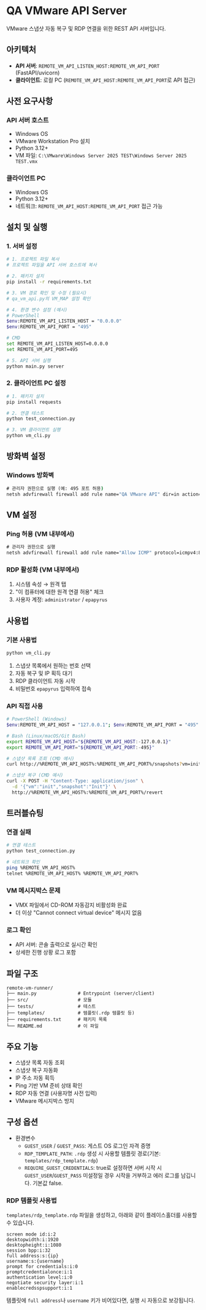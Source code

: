 # QA VMware API Server

VMware 스냅샷 자동 복구 및 RDP 연결을 위한 REST API 서버입니다.

## 아키텍처

- **API 서버**: `REMOTE_VM_API_LISTEN_HOST:REMOTE_VM_API_PORT` (FastAPI/uvicorn)
- **클라이언트**: 로컬 PC (`REMOTE_VM_API_HOST:REMOTE_VM_API_PORT`로 API 접근)

## 사전 요구사항

### API 서버 호스트
- Windows OS
- VMware Workstation Pro 설치
- Python 3.12+
- VM 파일: `C:\VMware\Windows Server 2025 TEST\Windows Server 2025 TEST.vmx`

### 클라이언트 PC
- Windows OS  
- Python 3.12+
- 네트워크: `REMOTE_VM_API_HOST:REMOTE_VM_API_PORT` 접근 가능

## 설치 및 실행

### 1. 서버 설정

```bash
# 1. 프로젝트 파일 복사
# 프로젝트 파일을 API 서버 호스트에 복사

# 2. 패키지 설치
pip install -r requirements.txt

# 3. VM 경로 확인 및 수정 (필요시)
# qa_vm_api.py의 VM_MAP 설정 확인

# 4. 환경 변수 설정 (예시)
# PowerShell
$env:REMOTE_VM_API_LISTEN_HOST = "0.0.0.0"
$env:REMOTE_VM_API_PORT = "495"

# CMD
set REMOTE_VM_API_LISTEN_HOST=0.0.0.0
set REMOTE_VM_API_PORT=495

# 5. API 서버 실행
python main.py server
```

### 2. 클라이언트 PC 설정

```bash
# 1. 패키지 설치
pip install requests

# 2. 연결 테스트
python test_connection.py

# 3. VM 클라이언트 실행
python vm_cli.py
```

## 방화벽 설정

### Windows 방화벽
```cmd
# 관리자 권한으로 실행 (예: 495 포트 허용)
netsh advfirewall firewall add rule name="QA VMware API" dir=in action=allow protocol=TCP localport=%REMOTE_VM_API_PORT%
```

## VM 설정

### Ping 허용 (VM 내부에서)
```cmd
# 관리자 권한으로 실행
netsh advfirewall firewall add rule name="Allow ICMP" protocol=icmpv4:8,any dir=in action=allow
```

### RDP 활성화 (VM 내부에서)
1. 시스템 속성 → 원격 탭
2. "이 컴퓨터에 대한 원격 연결 허용" 체크
3. 사용자 계정: `administrator` / `epapyrus`

## 사용법

### 기본 사용법
```bash
python vm_cli.py
```

1. 스냅샷 목록에서 원하는 번호 선택
2. 자동 복구 및 IP 획득 대기
3. RDP 클라이언트 자동 시작
4. 비밀번호 `epapyrus` 입력하여 접속

### API 직접 사용
```bash
# PowerShell (Windows)
$env:REMOTE_VM_API_HOST = "127.0.0.1"; $env:REMOTE_VM_API_PORT = "495"

# Bash (Linux/macOS/Git Bash)
export REMOTE_VM_API_HOST="${REMOTE_VM_API_HOST:-127.0.0.1}"
export REMOTE_VM_API_PORT="${REMOTE_VM_API_PORT:-495}"

# 스냅샷 목록 조회 (CMD 예시)
curl http://%REMOTE_VM_API_HOST%:%REMOTE_VM_API_PORT%/snapshots?vm=init

# 스냅샷 복구 (CMD 예시)
curl -X POST -H "Content-Type: application/json" \
  -d '{"vm":"init","snapshot":"Init"}' \
  http://%REMOTE_VM_API_HOST%:%REMOTE_VM_API_PORT%/revert
```

## 트러블슈팅

### 연결 실패
```bash
# 연결 테스트
python test_connection.py

# 네트워크 확인
ping %REMOTE_VM_API_HOST%
telnet %REMOTE_VM_API_HOST% %REMOTE_VM_API_PORT%
```

### VM 메시지박스 문제
- VMX 파일에서 CD-ROM 자동감지 비활성화 완료
- 더 이상 "Cannot connect virtual device" 메시지 없음

### 로그 확인
- API 서버: 콘솔 출력으로 실시간 확인
- 상세한 진행 상황 로그 포함

## 파일 구조

```
remote-vm-runner/
├── main.py               # Entrypoint (server/client)
├── src/                  # 모듈
├── tests/                # 테스트
├── templates/            # 템플릿(.rdp 템플릿 등)
├── requirements.txt      # 패키지 목록
└── README.md             # 이 파일
```

## 주요 기능

- 스냅샷 목록 자동 조회
- 스냅샷 복구 자동화
- IP 주소 자동 획득
- Ping 기반 VM 준비 상태 확인
- RDP 자동 연결 (사용자명 사전 입력)
- VMware 메시지박스 방지 

## 구성 옵션

- 환경변수
  - `GUEST_USER` / `GUEST_PASS`: 게스트 OS 로그인 자격 증명
  - `RDP_TEMPLATE_PATH`: `.rdp` 생성 시 사용할 템플릿 경로(기본: `templates/rdp_template.rdp`)
  - `REQUIRE_GUEST_CREDENTIALS`: true로 설정하면 서버 시작 시 `GUEST_USER`/`GUEST_PASS` 미설정일 경우 시작을 거부하고 에러 로그를 남깁니다. 기본값 false.

### RDP 템플릿 사용법

`templates/rdp_template.rdp` 파일을 생성하고, 아래와 같이 플레이스홀더를 사용할 수 있습니다.

```
screen mode id:i:2
desktopwidth:i:1920
desktopheight:i:1080
session bpp:i:32
full address:s:{ip}
username:s:{username}
prompt for credentials:i:0
promptcredentialonce:i:1
authentication level:i:0
negotiate security layer:i:1
enablecredsspsupport:i:1
```

템플릿에 `full address`나 `username` 키가 비어있다면, 실행 시 자동으로 보강됩니다.